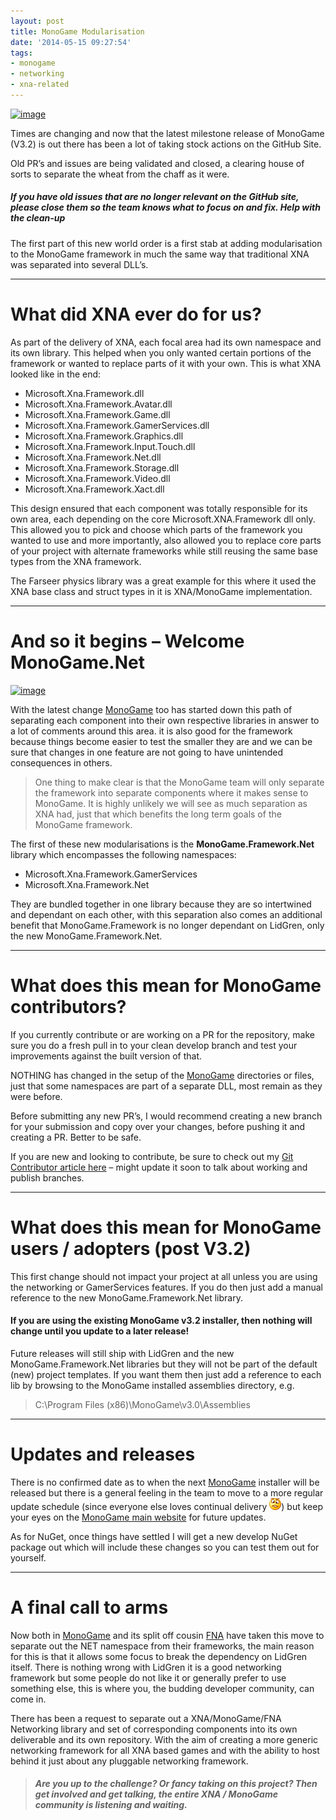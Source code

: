 ```yaml
---
layout: post
title: MonoGame Modularisation
date: '2014-05-15 09:27:54'
tags:
- monogame
- networking
- xna-related
---
```


[![image](/Images/wordpress/2014/05/image_thumb1.png "image")](/Images/wordpress/2014/05/image1.png)

Times are changing and now that the latest milestone release of MonoGame (V3.2) is out there has been a lot of taking stock actions on the GitHub Site.

Old PR’s and issues are being validated and closed, a clearing house of sorts to separate the wheat from the chaff as it were.

 

##### If you have old issues that are no longer relevant on the GitHub site, please close them so the team knows what to focus on and fix.  Help with the clean-up

The first part of this new world order is a first stab at adding modularisation to the MonoGame framework in much the same way that traditional XNA was separated into several DLL’s.

* * *

# What did XNA ever do for us?

As part of the delivery of XNA, each focal area had its own namespace and its own library.  This helped when you only wanted certain portions of the framework or wanted to replace parts of it with your own.  This is what XNA looked like in the end:

 

- Microsoft.Xna.Framework.dll
- Microsoft.Xna.Framework.Avatar.dll
- Microsoft.Xna.Framework.Game.dll
- Microsoft.Xna.Framework.GamerServices.dll
- Microsoft.Xna.Framework.Graphics.dll
- Microsoft.Xna.Framework.Input.Touch.dll
- Microsoft.Xna.Framework.Net.dll
- Microsoft.Xna.Framework.Storage.dll
- Microsoft.Xna.Framework.Video.dll
- Microsoft.Xna.Framework.Xact.dll

This design ensured that each component was totally responsible for its own area, each depending on the core Microsoft.XNA.Framework dll only. This allowed you to pick and choose which parts of the framework you wanted to use and more importantly, also allowed you to replace core parts of your project with alternate frameworks while still reusing the same base types from the XNA framework.

The Farseer physics library was a great example for this where it used the XNA base class and struct types in it is XNA/MonoGame implementation.

* * *

# And so it begins – Welcome MonoGame.Net

[![image](/Images/wordpress/2014/05/image_thumb2.png "image")](/Images/wordpress/2014/05/image2.png)

With the latest change [MonoGame](http://www.monogame.net/) too has started down this path of separating each component into their own respective libraries in answer to a lot of comments around this area. it is also good for the framework because things become easier to test the smaller they are and we can be sure that changes in one feature are not going to have unintended consequences in others.

 

> One thing to make clear is that the MonoGame team will only separate the framework into separate components where it makes sense to MonoGame.  It is highly unlikely we will see as much separation as XNA had, just that which benefits the long term goals of the MonoGame framework.

 

The first of these new modularisations is the **MonoGame.Framework.Net** library which encompasses the following namespaces:

- Microsoft.Xna.Framework.GamerServices
- Microsoft.Xna.Framework.Net

They are bundled together in one library because they are so intertwined and dependant on each other, with this separation also comes an additional benefit that MonoGame.Framework is no longer dependant on LidGren, only the new MonoGame.Framework.Net.

* * *

# What does this mean for MonoGame contributors?

If you currently contribute or are working on a PR for the repository, make sure you do a fresh pull in to your clean develop branch and test your improvements against the built version of that.

NOTHING has changed in the setup of the [MonoGame](http://www.monogame.net/) directories or files, just that some namespaces are part of a separate DLL, most remain as they were before.

 

Before submitting any new PR’s, I would recommend creating a new branch for your submission and copy over your changes, before pushing it and creating a PR.  Better to be safe.

If you are new and looking to contribute, be sure to check out my [Git Contributor article here](http://darkgenesis.zenithmoon.com/how-to-become-a-better-git/) – might update it soon to talk about working and publish branches.

 

* * *

# What does this mean for MonoGame users / adopters (post V3.2)

This first change should not impact your project at all unless you are using the networking or GamerServices features.  If you do then just add a manual reference to the new MonoGame.Framework.Net library.

 

#### If you are using the existing MonoGame v3.2 installer, then nothing will change until you update to a later release!

Future releases will still ship with LidGren and the new MonoGame.Framework.Net libraries but they will not be part of the default (new) project templates.  If you want them then just add a reference to each lib by browsing to the MonoGame installed assemblies directory, e.g.

> C:\Program Files (x86)\MonoGame\v3.0\Assemblies

 

* * *

# Updates and releases

There is no confirmed date as to when the next [MonoGame](http://www.monogame.net/) installer will be released but there is a general feeling in the team to move to a more regular update schedule (since everyone else loves continual delivery ![Confused smile](/Images/wordpress/2014/05/wlEmoticon-confusedsmile.png)) but keep your eyes on the [MonoGame main website](http://www.monogame.net/) for future updates.

As for NuGet, once things have settled I will get a new develop NuGet package out which will include these changes so you can test them out for yourself.

 

* * *

# A final call to arms

Now both in [MonoGame](http://www.monogame.net/) and its split off cousin [FNA](https://github.com/flibitijibibo/MonoGame) have taken this move to separate out the NET namespace from their frameworks, the main reason for this is that it allows some focus to break the dependency on LidGren itself.  There is nothing wrong with LidGren it is a good networking framework but some people do not like it or generally prefer to use something else, this is where you, the budding developer community, can come in.

 

There has been a request to separate out a XNA/MonoGame/FNA Networking library and set of corresponding components into its own deliverable and its own repository.  With the aim of creating a more generic networking framework for all XNA based games and with the ability to host behind it just about any pluggable networking framework.

 

> ##### Are you up to the challenge? Or fancy taking on this project? Then get involved and get talking, the entire XNA / MonoGame community is listening and waiting.

